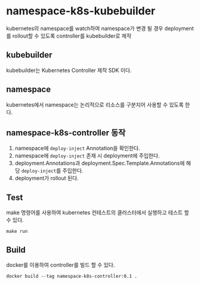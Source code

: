 # namespace-k8s-kubebuilder
kubernetes의 namespace를 watch하여 namespace가 변경 될 경우 deployment를 rollout할 수 있도록 controller를 kubebuilder로 제작


## kubebuilder 
kubebuilder는 Kubernetes Controller 제작  SDK 이다.

## namespace
kubernetes에서 namespace는 논리적으로 리소스를 구분지어 사용할 수 있도록 한다.

## namespace-k8s-controller 동작

1. namespace에 `deploy-inject` Annotation을 확인한다.
2. namespace에 `deploy-inject` 존재 시 deployment에 주입한다.
3. deployment.Annotations과 deployment.Spec.Template.Annotations에 해당 `deploy-inject`를 주입한다.
4. deployment가 rollout 된다. 

## Test
make 명령어를 사용하여 kubernetes 컨테스트의 클러스터에서 실행하고 테스트 할 수 있다.

```
make run
```

## Build
docker를 이용하여 controller를 빌드 할 수 있다.

```
docker build --tag namespace-k8s-controller:0.1 .
```


